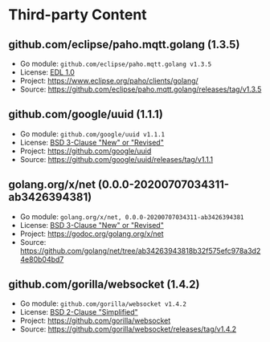 # Third-party Content

## github.com/eclipse/paho.mqtt.golang (1.3.5)

 * Go module: `github.com/eclipse/paho.mqtt.golang v1.3.5`
 * License: [EDL 1.0](licenses/LICENSE.eclipse_paho_mqtt_clients_golang-1.3.5)
 * Project: https://www.eclipse.org/paho/clients/golang/
 * Source: https://github.com/eclipse/paho.mqtt.golang/releases/tag/v1.3.5


## github.com/google/uuid (1.1.1)

 * Go module: `github.com/google/uuid v1.1.1`
 * License: [BSD 3-Clause "New" or "Revised"](licenses/LICENSE.google_uuid-1.1.1)
 * Project: https://github.com/google/uuid
 * Source: https://github.com/google/uuid/releases/tag/v1.1.1


## golang.org/x/net (0.0.0-20200707034311-ab3426394381)

 * Go module: `golang.org/x/net, 0.0.0-20200707034311-ab3426394381`
 * License: [BSD 3-Clause "New" or "Revised"](licenses/LICENSE.golang_org_x_net-0.0.0-20200707034311-ab3426394381)
 * Project: https://godoc.org/golang.org/x/net
 * Source: https://github.com/golang/net/tree/ab34263943818b32f575efc978a3d24e80b04bd7


## github.com/gorilla/websocket (1.4.2)

* Go module: `github.com/gorilla/websocket v1.4.2`
* License: [BSD 2-Clause "Simplified"](licenses/LICENSE.gorilla_websocket-1.4.2)
* Project: https://github.com/gorilla/websocket
* Source: https://github.com/gorilla/websocket/releases/tag/v1.4.2
